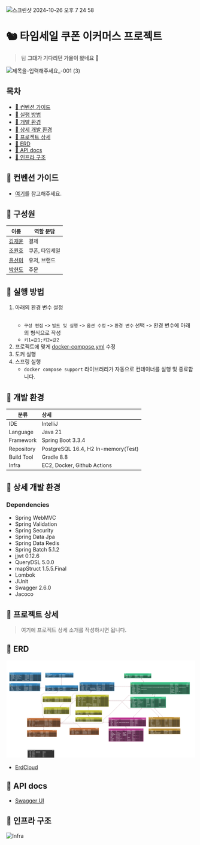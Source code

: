 <img width="582" alt="스크린샷 2024-10-26 오후 7 24 58" src="https://github.com/user-attachments/assets/86d43ad9-1a0d-473a-8a38-5976310c12f7">

# 🐿 타임세일 쿠폰 이커머스 프로젝트

> 팀 **그대가 기다리던 가을이 왔네요** 🍂

![제목을-입력해주세요_-001 (3)](https://github.com/user-attachments/assets/6614d4e5-7e88-4ae9-ae89-b4e7152c0d0a)

## 목차

- [🐥 컨벤션 가이드](#-컨벤션-가이드)
- [🐸 실행 방법](#-실행-방법)
- [🐹 개발 환경](#-개발-환경)
- [👻 상세 개발 환경](#-상세-개발-환경)
- [🐰 프로젝트 상세](#-프로젝트-상세)
- [🐳 ERD](#-erd)
- [🐙 API docs](#-api-docs)
- [🐬 인프라 구조](#-인프라-구조)

## 🐥 컨벤션 가이드

- [여기](./conventions)를 참고해주세요.

## 🐒 구성원

| 이름                                  | 역할 분담    |
|-------------------------------------|----------|
| [김재윤](https://github.com/lycoris62) | 결제       |
| [조원호](https://github.com/wonowonow) | 쿠폰, 타임세일 |
| [윤선미](https://github.com/hgalchi)   | 유저, 브랜드  |
| [박현도](https://github.com/atto08)    | 주문       |

## 🐸 실행 방법

1. 아래의 환경 변수 설정
    ```dotenv
    ```
    - `구성 편집` -> `빌드 및 실행` -> `옵션 수정` -> `환경 변수` 선택 -> 환경 변수에 아래의 형식으로 작성
    - `키1=값1;키2=값2`
2. 프로젝트에 맞게 [docker-compose.yml](./docker-compose.yml) 수정
3. 도커 실행
4. 스프링 실행
    - `docker compose support` 라이브러리가 자동으로 컨테이너를 실행 및 종료합니다.

## 🐹 개발 환경

| 분류         | 상세                                  |
|------------|:------------------------------------|
| IDE        | IntelliJ                            |
| Language   | Java 21                             |
| Framework  | Spring Boot 3.3.4                   |
| Repository | PostgreSQL 16.4, H2 In-memory(Test) |
| Build Tool | Gradle 8.8                          |
| Infra      | EC2, Docker, Github Actions         |

## 👻 상세 개발 환경

### Dependencies

- Spring WebMVC
- Spring Validation
- Spring Security
- Spring Data Jpa
- Spring Data Redis
- Spring Batch 5.1.2
- jjwt 0.12.6
- QueryDSL 5.0.0
- mapStruct 1.5.5.Final
- Lombok
- JUnit
- Swagger 2.6.0
- Jacoco

## 🐰 프로젝트 상세

> 여기에 프로젝트 상세 소개를 작성하시면 됩니다.

## 🐳 ERD

![ERD](./docs/images/radiata-erd-v1.png)

- [ErdCloud](https://www.erdcloud.com/d/gFbEC7pAWKgESGTy8)

## 🐙 API docs

- [Swagger UI](https://www.google.co.kr/)

## 🐬 인프라 구조

![Infra](./docs/images/sample-squirrel.jpg)
